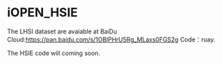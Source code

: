 # iOPEN_HSIE

The LHSI dataset are avaiable at BaiDu Cloud:https://pan.baidu.com/s/1OBlPHrU5Rg_MLaxs0FGS2g 
Code：ruay.

The HSIE code will coming soon.
